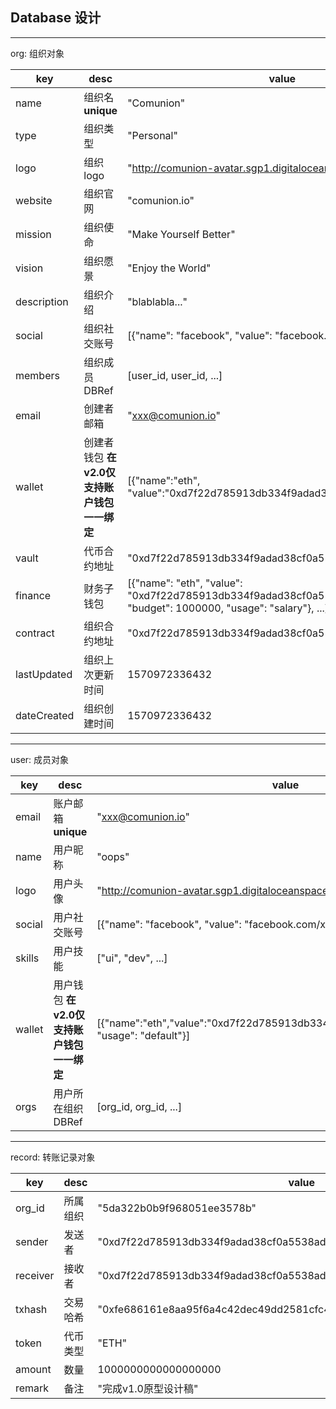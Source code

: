 ## Database 设计

---

org: 组织对象

|key|desc|value|
|-|-|-|
|name|组织名 **unique**|"Comunion"|
|type|组织类型|"Personal"|
|logo|组织logo|"http://comunion-avatar.sgp1.digitaloceanspaces.com/xxx"|
|website|组织官网|"comunion.io"|
|mission|组织使命|"Make Yourself Better"|
|vision|组织愿景|"Enjoy the World"|
|description|组织介绍|"blablabla..."|
|social|组织社交账号|[{"name": "facebook", "value": "facebook.com/xxx"}, ...]|
|members|组织成员 DBRef|[user_id, user_id, ...]|
|email|创建者邮箱|"xxx@comunion.io"|
|wallet|创建者钱包 **在v2.0仅支持账户钱包一一绑定**|[{"name":"eth", "value":"0xd7f22d785913db334f9adad38cf0a5538ad423e9"}]|
|vault|代币合约地址|"0xd7f22d785913db334f9adad38cf0a5538ad423e9"|
|finance|财务子钱包|[{"name": "eth", "value": "0xd7f22d785913db334f9adad38cf0a5538ad423e9", "budget": 1000000, "usage": "salary"}, ...]|
|contract|组织合约地址|"0xd7f22d785913db334f9adad38cf0a5538ad423e9"|
|lastUpdated|组织上次更新时间|1570972336432|
|dateCreated|组织创建时间|1570972336432|

---

user: 成员对象

|key|desc|value|
|-|-|-|
|email|账户邮箱 **unique**|"xxx@comunion.io"|
|name|用户昵称|"oops"|
|logo|用户头像|"http://comunion-avatar.sgp1.digitaloceanspaces.com/xxx"|
|social|用户社交账号|[{"name": "facebook", "value": "facebook.com/xxx"}, ...]|
|skills|用户技能|["ui", "dev", ...]|
|wallet|用户钱包 **在v2.0仅支持账户钱包一一绑定**|[{"name":"eth","value":"0xd7f22d785913db334f9adad38cf0a5538ad423e9", "usage": "default"}]|
|orgs|用户所在组织 DBRef|[org_id, org_id, ...]|

---

record: 转账记录对象

|key|desc|value|
|-|-|-|
|org_id|所属组织|"5da322b0b9f968051ee3578b"|
|sender|发送者|"0xd7f22d785913db334f9adad38cf0a5538ad423e9"|
|receiver|接收者|"0xd7f22d785913db334f9adad38cf0a5538ad423e9"|
|txhash|交易哈希|"0xfe686161e8aa95f6a4c42dec49dd2581cfc4984f3803a336ebada604c46415fd"|
|token|代币类型|"ETH"|
|amount|数量|1000000000000000000|
|remark|备注|"完成v1.0原型设计稿"|